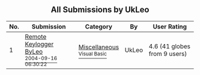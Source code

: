 ﻿<div align="center">

## All Submissions by UkLeo

</div>

No.  | Submission | Category | By   | User Rating
---- | ---------- | -------- | ---- | -----------
1 | [Remote Keylogger ByLeo<br /><sup>2004-09-16 06:30:22</sup>](https://github.com/Planet-Source-Code/ukleo-remote-keylogger-byleo__1-56230) | [Miscellaneous<br /><sup>Visual Basic</sup>](../ByCategory/miscellaneous__1-1.md) | UkLeo | 4.6 (41 globes from 9 users)
